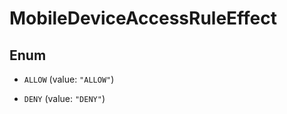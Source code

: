

# MobileDeviceAccessRuleEffect

## Enum


* `ALLOW` (value: `"ALLOW"`)

* `DENY` (value: `"DENY"`)




